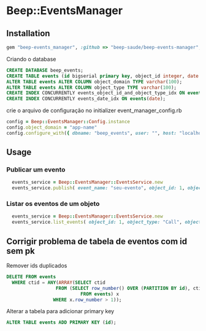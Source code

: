 # Beep::EventsManager



## Installation

```ruby
gem "beep-events_manager", :github => "beep-saude/beep-events-manager", :tag => "1.0.1"
```
Criando o database
```sql
CREATE DATABASE beep_events;
CREATE TABLE events (id bigserial primary key, object_id integer, date timestamp, event_name varchar(100), event_data jsonb, object_domain varchar(30), object_type varchar(30));
ALTER TABLE events ALTER COLUMN object_domain TYPE varchar(100);
ALTER TABLE events ALTER COLUMN object_type TYPE varchar(100);
CREATE INDEX CONCURRENTLY events_object_id_and_object_type_idx ON events(object_id, object_type);
CREATE INDEX CONCURRENTLY events_date_idx ON events(date);
```
crie o arquivo de configuração no initializer event_manager_config.rb
```ruby
config = Beep::EventsManager::Config.instance
config.object_domain = "app-name"
config.configure_with({ dbname: "beep_events", user: "", host: "localhost", sslmode: 'disable'})
```

## Usage

### Publicar um evento

```ruby
  events_service = Beep::EventsManager::EventsService.new
  events_service.publish( event_name: "seu-evento", object_id: 1, object_type: "Call", object_data: { foo: "bar" } )
```

### Listar os eventos de um objeto

```ruby
  events_service = Beep::EventsManager::EventsService.new
  events_service.list_events( object_id: 1, object_type: "Call", object_domain: "app-name" )
```

## Corrigir problema de tabela de eventos com id sem pk

Remover ids duplicados
```sql
DELETE FROM events
  WHERE ctid = ANY(ARRAY(SELECT ctid
                  FROM (SELECT row_number() OVER (PARTITION BY id), ctid
                           FROM events) x
                 WHERE x.row_number > 1));
```

Alterar a tabela para adicionar primary key
```sql
ALTER TABLE events ADD PRIMARY KEY (id);
```
